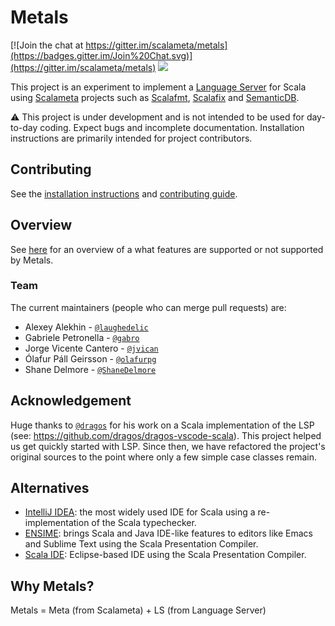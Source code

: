 # Metals

[![Join the chat at https://gitter.im/scalameta/metals](https://badges.gitter.im/Join%20Chat.svg)](https://gitter.im/scalameta/metals)
[![](https://travis-ci.org/scalameta/metals.svg?branch=master)](https://travis-ci.org/scalameta/metals)

This project is an experiment to implement a
[Language Server](https://github.com/Microsoft/language-server-protocol) for
Scala using [Scalameta](http://scalameta.org/) projects such as
[Scalafmt](http://scalameta.org/scalafmt/),
[Scalafix](https://scalacenter.github.io/scalafix/) and
[SemanticDB](https://github.com/scalameta/scalameta/blob/master/semanticdb/semanticdb3/semanticdb3.md).

:warning: This project is under development and is not intended to be used for
day-to-day coding. Expect bugs and incomplete documentation. Installation
instructions are primarily intended for project contributors.

## Contributing

See the [installation instructions](docs/installation.md) and
[contributing guide](CONTRIBUTING.md).

## Overview

See [here](docs/overview.md) for an overview of a what features are supported or
not supported by Metals.

### Team

The current maintainers (people who can merge pull requests) are:

* Alexey Alekhin - [`@laughedelic`](https://github.com/laughedelic)
* Gabriele Petronella - [`@gabro`](https://github.com/gabro)
* Jorge Vicente Cantero - [`@jvican`](https://github.com/jvican)
* Ólafur Páll Geirsson - [`@olafurpg`](https://github.com/olafurpg)
* Shane Delmore - [`@ShaneDelmore`](https://github.com/ShaneDelmore)

## Acknowledgement

Huge thanks to [`@dragos`](https://github.com/dragos) for his work on a Scala
implementation of the LSP (see: https://github.com/dragos/dragos-vscode-scala).
This project helped us get quickly started with LSP. Since then, we have
refactored the project's original sources to the point where only a few simple
case classes remain.

## Alternatives

* [IntelliJ IDEA](https://www.jetbrains.com/help/idea/discover-intellij-idea-for-scala.html):
  the most widely used IDE for Scala using a re-implementation of the Scala
  typechecker.
* [ENSIME](http://ensime.org): brings Scala and Java IDE-like features to
  editors like Emacs and Sublime Text using the Scala Presentation Compiler.
* [Scala IDE](http://scala-ide.org/): Eclipse-based IDE using the Scala
  Presentation Compiler.

## Why Metals?

Metals = Meta (from Scalameta) + LS (from Language Server)
